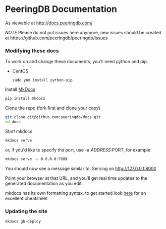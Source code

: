 
# PeeringDB Documentation

As viewable at http://docs.peeringdb.com/

*NOTE* Please do not put issues here anymore, new issues should be created at <https://github.com/peeringdb/peeringdb/issues>

### Modifying these docs

To work on and change these documents, you'll need python and pip.

- CentOS
    ```
    sudo yum install python-pip
    ```

Install [MkDocs](http://www.mkdocs.org/)
```sh
pip install mkdocs
```

Clone the repo (fork first and clone your copy)
```sh
git clone git@github.com:peeringdb/docs.git
cd docs
```

Start mkdocs
```sh
mkdocs serve
```

or, if you'd like to specify the port, use -a $ADDRESS:$PORT, for example:

```sh
mkdocs serve -a 0.0.0.0:7889
```

You should now see a message similar to:
    Serving on <http://127.0.0.1:8000>

Point your browser at that URL, and you'll get real time updates to the generated documentation as you edit.

mkdocs has its own formatting syntax, to get started look [here](https://github.com/adam-p/markdown-here/wiki/Markdown-Cheatsheet) for an excellent cheatsheet

### Updating the site

```sh
mkdocs gh-deploy
```
